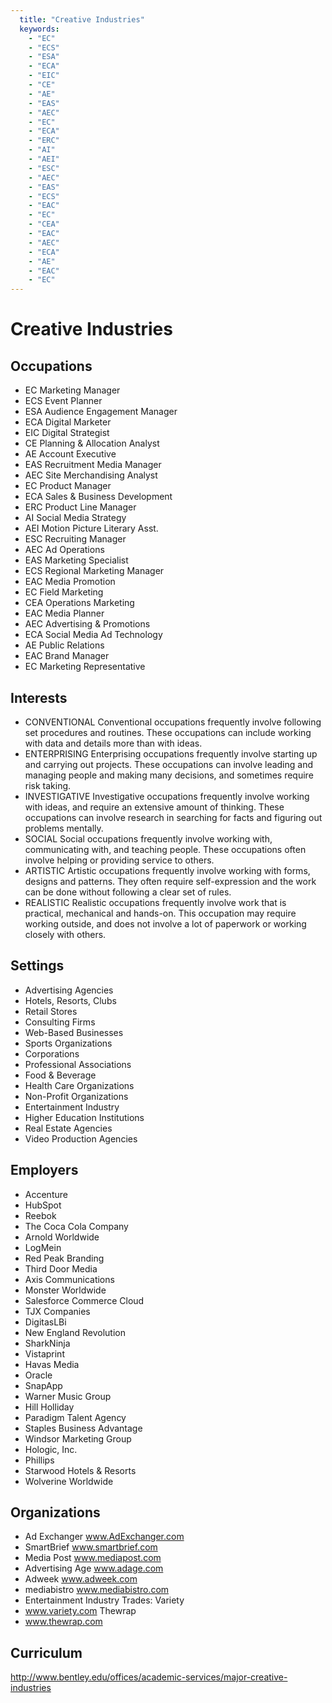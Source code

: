 ```yaml
---
  title: "Creative Industries"
  keywords: 
    - "EC"
    - "ECS"
    - "ESA"
    - "ECA"
    - "EIC"
    - "CE"
    - "AE"
    - "EAS"
    - "AEC"
    - "EC"
    - "ECA"
    - "ERC"
    - "AI"
    - "AEI"
    - "ESC"
    - "AEC"
    - "EAS"
    - "ECS"
    - "EAC"
    - "EC"
    - "CEA"
    - "EAC"
    - "AEC"
    - "ECA"
    - "AE"
    - "EAC"
    - "EC"
---
```

# Creative Industries

## Occupations


 - EC
    Marketing Manager
 - ECS
    Event Planner
 - ESA
    Audience Engagement Manager
 - ECA
    Digital Marketer
 - EIC
    Digital Strategist
 - CE
    Planning & Allocation Analyst
 - AE
    Account Executive
 - EAS
    Recruitment Media Manager
 - AEC
    Site Merchandising Analyst
 - EC
    Product Manager
 - ECA
    Sales & Business Development
 - ERC
    Product Line Manager
 - AI
    Social Media Strategy
 - AEI
    Motion Picture Literary Asst.
 - ESC
    Recruiting Manager
 - AEC
    Ad Operations
 - EAS
    Marketing Specialist
 - ECS
    Regional Marketing Manager
 - EAC
    Media Promotion
 - EC
    Field Marketing
 - CEA
    Operations Marketing
 - EAC
    Media Planner
 - AEC
    Advertising & Promotions
 - ECA
    Social Media Ad Technology
 - AE
    Public Relations
 - EAC
    Brand Manager
 - EC
    Marketing Representative

## Interests


 - CONVENTIONAL
    Conventional occupations frequently involve following set procedures and routines. These occupations can include working with data and details more than with ideas.
 - ENTERPRISING
    Enterprising occupations frequently involve starting up and carrying out projects. These occupations can involve leading and managing people and making many decisions, and sometimes require risk taking.
 - INVESTIGATIVE
    Investigative occupations frequently involve working with ideas, and require an extensive amount of thinking. These occupations can involve research in searching for facts and figuring out problems mentally.
 - SOCIAL
    Social occupations frequently involve working with, communicating with, and teaching people. These occupations often involve helping or providing service to others.
 - ARTISTIC
    Artistic occupations frequently involve working with forms, designs and patterns. They often require self-expression and the work can be done without following a clear set of rules.
 - REALISTIC
    Realistic occupations frequently involve work that is practical, mechanical and hands-on. This occupation may require working outside, and does not involve a lot of paperwork or working closely with others.

## Settings


 - Advertising Agencies
 - Hotels, Resorts, Clubs
 - Retail Stores
 - Consulting Firms
 - Web-Based Businesses
 - Sports Organizations
 - Corporations
 - Professional Associations
 - Food & Beverage
 - Health Care Organizations
 - Non-Profit Organizations
 - Entertainment Industry
 - Higher Education Institutions
 - Real Estate Agencies
 - Video Production Agencies

## Employers


 - Accenture
 - HubSpot
 - Reebok
 - The Coca Cola Company
 - Arnold Worldwide
 - LogMein
 - Red Peak Branding
 - Third Door Media
 - Axis Communications
 - Monster Worldwide
 - Salesforce Commerce Cloud
 - TJX Companies
 - DigitasLBi
 - New England Revolution
 - SharkNinja
 - Vistaprint
 - Havas Media
 - Oracle
 - SnapApp
 - Warner Music Group
 - Hill Holliday
 - Paradigm Talent Agency
 - Staples Business Advantage
 - Windsor Marketing Group
 - Hologic, Inc.
 - Phillips
 - Starwood Hotels & Resorts
 - Wolverine Worldwide

## Organizations


 - Ad Exchanger
    www.AdExchanger.com
 - SmartBrief
    www.smartbrief.com
 - Media Post
    www.mediapost.com
 - Advertising Age
    www.adage.com
 - Adweek
    www.adweek.com
 - mediabistro
    www.mediabistro.com
 - Entertainment Industry Trades:
    Variety
 - www.variety.com
    Thewrap
 - www.thewrap.com

## Curriculum


http://www.bentley.edu/offices/academic-services/major-creative-industries
